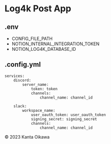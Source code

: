 # Log4k Post App
## .env
- CONFIG_FILE_PATH
- NOTION_INTERNAL_INTEGRATION_TOKEN
- NOTION_LOG4K_DATABASE_ID

## .config.yml
```
services:
    discord:
        server_name:
            token: token
            channels:
                channel_name: channel_id
    
    slack:
        workspace_name:
            user_oauth_token: user_oauth_token
            signing_secret: signing_secret
            channels:
                channel_name: channel_id
```

&copy; 2023 Kanta Oikawa
